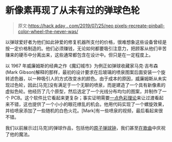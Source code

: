 # 新像素再现了从未有过的弹球色轮

> 原文:[https://hack aday . com/2019/07/25/neo pixels-recreate-pinball-color-wheel-the-never-was/](https://hackaday.com/2019/07/25/neopixels-recreate-pinball-color-wheel-that-never-was/)

以弹球爱好者为他们如此钟爱的修复机器所支付的价格，很难想象这些设备曾经是按一定价格制造的。他们必须赚钱，无论如何都要吸引注意力，把顾客从他们辛苦赚来的硬币中分离出来，这些通常都包含在设计中。但只是在一定程度上。

以 1967 年威廉姆斯的经典之作《魔幻城市》为例正如弹球收藏家马克·吉布森(Mark Gibson)解释的那样，最初的设计要求在后玻璃的喷泉图案后面安装一个旋转滤色器，以一种吸引人的方式改变水的颜色。由于成本的原因，威廉姆斯从未实现过色轮，因此[马克]没有满足于一个无聊的喷泉，而是建造了一个具有新像素的虚拟色轮。他经历了几个原型，然后选定了一个光线分布均匀的图案，并制作了一个 PCB。这个软件比它看起来更复杂；事实证明需要[一点色彩理论](https://hackaday.com/2018/03/30/color-spaces-the-model-at-the-end-of-the-rainbow/)来让过渡看起来不错，这也提供了一个小小的眼花缭乱的机会。他用代码实现了一个螺旋效果，并给喷泉添加了一些随机的白色火花。[Mark]有一些喷泉的视频，最后看起来很不错。

我们以前展示过[马克]的弹球作品，包括他的[原子弹球钟](https://hackaday.com/2011/01/14/atomic-pinball-clock/)，我们甚至[在歌曲](https://hackaday.com/2018/07/07/pinball-wizard-hacks-table-for-tommy-stage-show/)中庆祝了他的魔法。